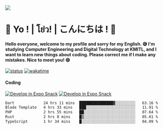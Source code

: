 <a href="#">
  <img src="https://user-images.githubusercontent.com/53619535/207896410-fee92aa4-65f2-4b27-91d3-86f8424178d3.gif" />
</a>

# 👋 Yo ! | โย่ว! | こんにちは ! 👋

<h4>Hello everyone, welcome to my profile and sorry for my English. 😅
I'm studying Computer Engineering and Digital Technology at KMITL, and I want to learn new things about coding. Please correct me if I make any mistakes. Nice to meet you! 😄</h4>

[![status](https://img.shields.io/badge/Freelance_status-Not_Avaliable-red)](https://whyzotee.vercel.app)
[![wakatime](https://wakatime.com/badge/user/3ff4daa0-dc37-4cca-9446-11cce239b396.svg)](https://wakatime.com/@3ff4daa0-dc37-4cca-9446-11cce239b396)

#### Coding
[![Develop in Expo Snack](https://img.shields.io/badge/Flutter-119EFF.svg?style=for-the-badge&logo=flutter&labelColor=FFF&logoColor=119EFF)](https://flutter.dev/)
[![Develop in Expo Snack](https://img.shields.io/badge/Expo-000.svg?style=for-the-badge&logo=EXPO&labelColor=FFF&logoColor=000)](https://expo.dev/)

<!--START_SECTION:waka-->

```txt
Dart             24 hrs 11 mins  ███████████████▓░░░░░░░░░   63.16 %
Blade Template   4 hrs 33 mins   ███░░░░░░░░░░░░░░░░░░░░░░   11.91 %
PHP              2 hrs 55 mins   ██░░░░░░░░░░░░░░░░░░░░░░░   07.64 %
Rust             2 hrs 8 mins    █▒░░░░░░░░░░░░░░░░░░░░░░░   05.61 %
TypeScript       1 hr 34 mins    █░░░░░░░░░░░░░░░░░░░░░░░░   04.09 %
```

<!--END_SECTION:waka-->
